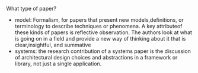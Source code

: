 What type of paper? 
* model: Formalism, for papers that present new models,definitions, or terminology to describe techniques or phenomena. A key attributeof these kinds of papers is reflective observation. The authors look at what is going on in a field and provide a new way of thinking about it that is clear,insightful, and summative
* systems: the research contribution of a systems paper is the discussion of architectural design choices and abstractions in a framework or library, not just a single application. 
